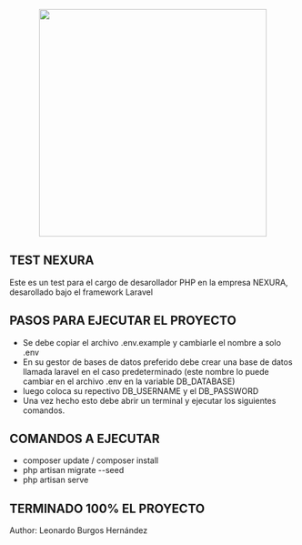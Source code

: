 <p align="center"><a href="https://laravel.com" target="_blank"><img src="https://raw.githubusercontent.com/laravel/art/master/logo-lockup/5%20SVG/2%20CMYK/1%20Full%20Color/laravel-logolockup-cmyk-red.svg" width="400"></a></p>



## TEST NEXURA

Este es un test para el cargo de desarollador PHP en la empresa NEXURA, desarollado bajo el framework Laravel

## PASOS PARA EJECUTAR EL PROYECTO

- Se debe copiar el archivo .env.example y cambiarle el nombre a solo .env
- En su gestor de bases de datos preferido debe crear una base de datos llamada laravel en el caso predeterminado (este nombre lo puede cambiar en el archivo .env en la variable DB_DATABASE)
- luego coloca su repectivo DB_USERNAME y el DB_PASSWORD
- Una vez hecho esto debe abrir un terminal y ejecutar los siguientes comandos.

## COMANDOS A EJECUTAR
- composer update / composer install
- php artisan migrate --seed
- php artisan serve

## TERMINADO 100% EL PROYECTO 


Author: Leonardo Burgos Hernández
